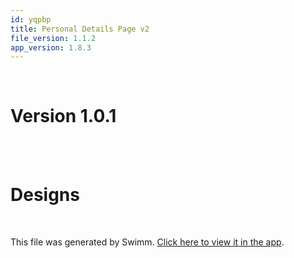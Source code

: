 ```yaml
---
id: yqpbp
title: Personal Details Page v2
file_version: 1.1.2
app_version: 1.8.3
---
```


<br/>

# Version 1.0.1

<br/>

<br/>

# Designs

<br/>

This file was generated by Swimm. [Click here to view it in the app](https://app.swimm.io/repos/Z2l0aHViJTNBJTNBYmFja2VuZC1zd2ltbSUzQSUzQXJpY2FyZG9sb3Blemc=/docs/yqpbp).

